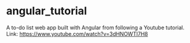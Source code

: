 # angular_tutorial
A to-do list web app built with Angular from following a Youtube tutorial.
Link: https://www.youtube.com/watch?v=3dHNOWTI7H8

